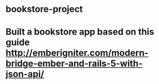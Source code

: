 # bookstore-project
# Built a bookstore app based on this guide http://emberigniter.com/modern-bridge-ember-and-rails-5-with-json-api/
